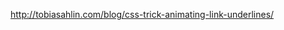 <!-- Used Learning Resources -->
http://tobiasahlin.com/blog/css-trick-animating-link-underlines/
<!-- Helped me design the hover effect for the line starting at the center point and moving out left/right to completion. This utilizes the :before psuedo class on a couple of different elements. -->